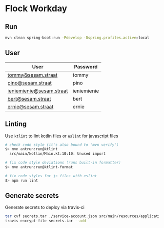 # Flock Workday

## Run

```bash
mvn clean spring-boot:run -Pdevelop -Dspring.profiles.active=local
```

## User

| User                     | Password    |
| ------------------------ | ----------- |
| tommy@sesam.straat       | tommy       |
| pino@sesam.straat        | pino        |
| ieniemienie@sesam.straat | ieniemienie |
| bert@sesam.straat        | bert        |
| ernie@sesam.straat       | ernie       |

## Linting

Use `ktlint` to lint kotlin files or `eslint` for javascript files

```bash
# check code style (it's also bound to "mvn verify")
$> mvn antrun:run@ktlint
  src/main/kotlin/Main.kt:10:10: Unused import

# fix code style deviations (runs built-in formatter)
$> mvn antrun:run@ktlint-format

# fix code styles for js files with eslint
$> npm run lint
```

## Generate secrets

Generate secrets to deploy via travis-ci

```bash
tar cvf secrets.tar ./service-account.json src/main/resources/application-cloud.properties
travis encrypt-file secrets.tar --add
```
